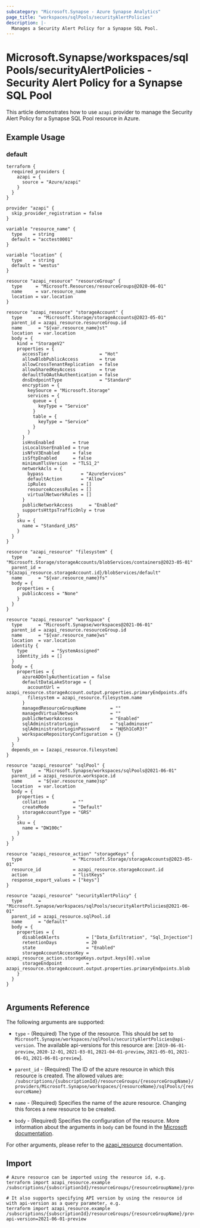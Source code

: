 ```yaml
---
subcategory: "Microsoft.Synapse - Azure Synapse Analytics"
page_title: "workspaces/sqlPools/securityAlertPolicies"
description: |-
  Manages a Security Alert Policy for a Synapse SQL Pool.
---
```


# Microsoft.Synapse/workspaces/sqlPools/securityAlertPolicies - Security Alert Policy for a Synapse SQL Pool

This article demonstrates how to use `azapi` provider to manage the Security Alert Policy for a Synapse SQL Pool resource in Azure.

## Example Usage

### default

```hcl
terraform {
  required_providers {
    azapi = {
      source = "Azure/azapi"
    }
  }
}

provider "azapi" {
  skip_provider_registration = false
}

variable "resource_name" {
  type    = string
  default = "acctest0001"
}

variable "location" {
  type    = string
  default = "westus"
}

resource "azapi_resource" "resourceGroup" {
  type     = "Microsoft.Resources/resourceGroups@2020-06-01"
  name     = var.resource_name
  location = var.location
}

resource "azapi_resource" "storageAccount" {
  type      = "Microsoft.Storage/storageAccounts@2023-05-01"
  parent_id = azapi_resource.resourceGroup.id
  name      = "${var.resource_name}st"
  location  = var.location
  body = {
    kind = "StorageV2"
    properties = {
      accessTier                   = "Hot"
      allowBlobPublicAccess        = true
      allowCrossTenantReplication  = false
      allowSharedKeyAccess         = true
      defaultToOAuthAuthentication = false
      dnsEndpointType              = "Standard"
      encryption = {
        keySource = "Microsoft.Storage"
        services = {
          queue = {
            keyType = "Service"
          }
          table = {
            keyType = "Service"
          }
        }
      }
      isHnsEnabled       = true
      isLocalUserEnabled = true
      isNfsV3Enabled     = false
      isSftpEnabled      = false
      minimumTlsVersion  = "TLS1_2"
      networkAcls = {
        bypass              = "AzureServices"
        defaultAction       = "Allow"
        ipRules             = []
        resourceAccessRules = []
        virtualNetworkRules = []
      }
      publicNetworkAccess      = "Enabled"
      supportsHttpsTrafficOnly = true
    }
    sku = {
      name = "Standard_LRS"
    }
  }
}

resource "azapi_resource" "filesystem" {
  type      = "Microsoft.Storage/storageAccounts/blobServices/containers@2023-05-01"
  parent_id = "${azapi_resource.storageAccount.id}/blobServices/default"
  name      = "${var.resource_name}fs"
  body = {
    properties = {
      publicAccess = "None"
    }
  }
}

resource "azapi_resource" "workspace" {
  type      = "Microsoft.Synapse/workspaces@2021-06-01"
  parent_id = azapi_resource.resourceGroup.id
  name      = "${var.resource_name}ws"
  location  = var.location
  identity {
    type         = "SystemAssigned"
    identity_ids = []
  }
  body = {
    properties = {
      azureADOnlyAuthentication = false
      defaultDataLakeStorage = {
        accountUrl = azapi_resource.storageAccount.output.properties.primaryEndpoints.dfs
        filesystem = azapi_resource.filesystem.name
      }
      managedResourceGroupName         = ""
      managedVirtualNetwork            = ""
      publicNetworkAccess              = "Enabled"
      sqlAdministratorLogin            = "sqladminuser"
      sqlAdministratorLoginPassword    = "H@Sh1CoR3!"
      workspaceRepositoryConfiguration = {}
    }
  }
  depends_on = [azapi_resource.filesystem]
}

resource "azapi_resource" "sqlPool" {
  type      = "Microsoft.Synapse/workspaces/sqlPools@2021-06-01"
  parent_id = azapi_resource.workspace.id
  name      = "${var.resource_name}sp"
  location  = var.location
  body = {
    properties = {
      collation          = ""
      createMode         = "Default"
      storageAccountType = "GRS"
    }
    sku = {
      name = "DW100c"
    }
  }
}

resource "azapi_resource_action" "storageKeys" {
  type                   = "Microsoft.Storage/storageAccounts@2023-05-01"
  resource_id            = azapi_resource.storageAccount.id
  action                 = "listKeys"
  response_export_values = ["keys"]
}

resource "azapi_resource" "securityAlertPolicy" {
  type      = "Microsoft.Synapse/workspaces/sqlPools/securityAlertPolicies@2021-06-01"
  parent_id = azapi_resource.sqlPool.id
  name      = "default"
  body = {
    properties = {
      disabledAlerts          = ["Data_Exfiltration", "Sql_Injection"]
      retentionDays           = 20
      state                   = "Enabled"
      storageAccountAccessKey = azapi_resource_action.storageKeys.output.keys[0].value
      storageEndpoint         = azapi_resource.storageAccount.output.properties.primaryEndpoints.blob
    }
  }
}


```



## Arguments Reference

The following arguments are supported:

* `type` - (Required) The type of the resource. This should be set to `Microsoft.Synapse/workspaces/sqlPools/securityAlertPolicies@api-version`. The available api-versions for this resource are: [`2019-06-01-preview`, `2020-12-01`, `2021-03-01`, `2021-04-01-preview`, `2021-05-01`, `2021-06-01`, `2021-06-01-preview`].

* `parent_id` - (Required) The ID of the azure resource in which this resource is created. The allowed values are:  
  `/subscriptions/{subscriptionId}/resourceGroups/{resourceGroupName}/providers/Microsoft.Synapse/workspaces/{resourceName}/sqlPools/{resourceName}`

* `name` - (Required) Specifies the name of the azure resource. Changing this forces a new resource to be created.

* `body` - (Required) Specifies the configuration of the resource. More information about the arguments in `body` can be found in the [Microsoft documentation](https://learn.microsoft.com/en-us/azure/templates/Microsoft.Synapse/workspaces/sqlPools/securityAlertPolicies?pivots=deployment-language-terraform).

For other arguments, please refer to the [azapi_resource](https://registry.terraform.io/providers/Azure/azapi/latest/docs/resources/resource) documentation.

## Import

 ```shell
 # Azure resource can be imported using the resource id, e.g.
 terraform import azapi_resource.example /subscriptions/{subscriptionId}/resourceGroups/{resourceGroupName}/providers/Microsoft.Synapse/workspaces/{resourceName}/sqlPools/{resourceName}/securityAlertPolicies/{resourceName}
 
 # It also supports specifying API version by using the resource id with api-version as a query parameter, e.g.
 terraform import azapi_resource.example /subscriptions/{subscriptionId}/resourceGroups/{resourceGroupName}/providers/Microsoft.Synapse/workspaces/{resourceName}/sqlPools/{resourceName}/securityAlertPolicies/{resourceName}?api-version=2021-06-01-preview
 ```
